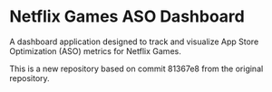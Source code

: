 # Netflix Games ASO Dashboard

A dashboard application designed to track and visualize App Store Optimization (ASO) metrics for Netflix Games.

This is a new repository based on commit 81367e8 from the original repository.